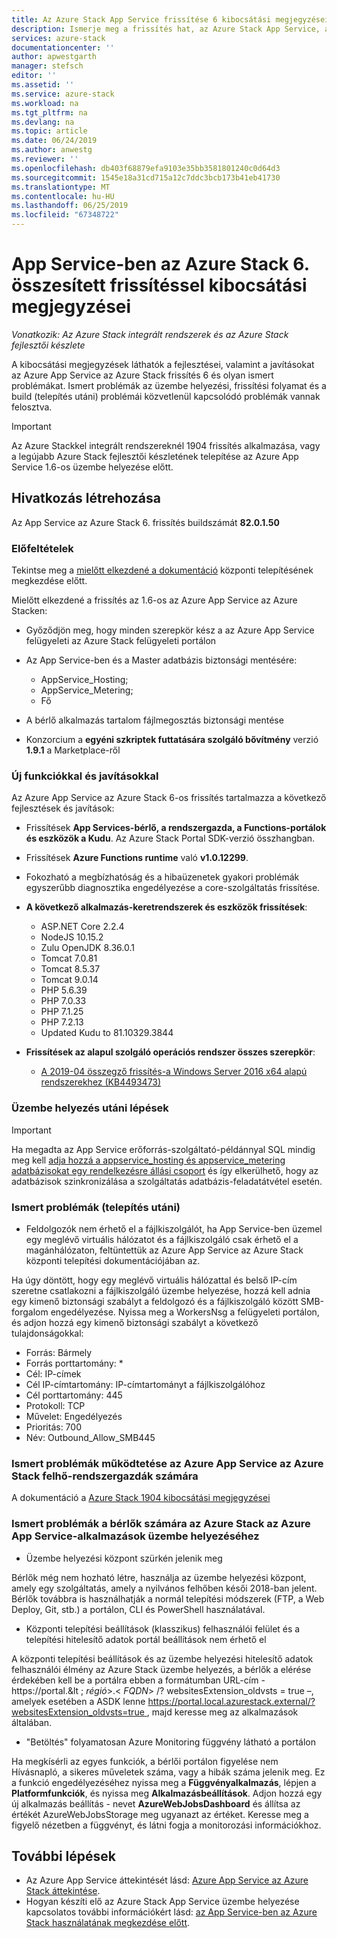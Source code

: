 ```yaml
---
title: Az Azure Stack App Service frissítése 6 kibocsátási megjegyzései |} A Microsoft Docs
description: Ismerje meg a frissítés hat, az Azure Stack App Service, az ismert problémákról, valamint a frissítés letöltése helyét.
services: azure-stack
documentationcenter: ''
author: apwestgarth
manager: stefsch
editor: ''
ms.assetid: ''
ms.service: azure-stack
ms.workload: na
ms.tgt_pltfrm: na
ms.devlang: na
ms.topic: article
ms.date: 06/24/2019
ms.author: anwestg
ms.reviewer: ''
ms.openlocfilehash: db403f68879efa9103e35bb3581801240c0d64d3
ms.sourcegitcommit: 1545e18a31cd715a12c7ddc3bcb173b41eb41730
ms.translationtype: MT
ms.contentlocale: hu-HU
ms.lasthandoff: 06/25/2019
ms.locfileid: "67348722"
---
```

# <a name="app-service-on-azure-stack-update-6-release-notes"></a>App Service-ben az Azure Stack 6. összesített frissítéssel kibocsátási megjegyzései

*Vonatkozik: Az Azure Stack integrált rendszerek és az Azure Stack fejlesztői készlete*

A kibocsátási megjegyzések láthatók a fejlesztései, valamint a javításokat az Azure App Service az Azure Stack frissítés 6 és olyan ismert problémákat. Ismert problémák az üzembe helyezési, frissítési folyamat és a build (telepítés utáni) problémái közvetlenül kapcsolódó problémák vannak felosztva.

> [!IMPORTANT]
> Az Azure Stackkel integrált rendszereknél 1904 frissítés alkalmazása, vagy a legújabb Azure Stack fejlesztői készletének telepítése az Azure App Service 1.6-os üzembe helyezése előtt.


## <a name="build-reference"></a>Hivatkozás létrehozása

Az App Service az Azure Stack 6. frissítés buildszámát **82.0.1.50**

### <a name="prerequisites"></a>Előfeltételek

Tekintse meg a [mielőtt elkezdené a dokumentáció](azure-stack-app-service-before-you-get-started.md) központi telepítésének megkezdése előtt.

Mielőtt elkezdené a frissítés az 1.6-os az Azure App Service az Azure Stacken:

- Győződjön meg, hogy minden szerepkör kész a az Azure App Service felügyeleti az Azure Stack felügyeleti portálon

- Az App Service-ben és a Master adatbázis biztonsági mentésére:
  - AppService_Hosting;
  - AppService_Metering;
  - Fő

- A bérlő alkalmazás tartalom fájlmegosztás biztonsági mentése

- Konzorcium a **egyéni szkriptek futtatására szolgáló bővítmény** verzió **1.9.1** a Marketplace-ről

### <a name="new-features-and-fixes"></a>Új funkciókkal és javításokkal

Az Azure App Service az Azure Stack 6-os frissítés tartalmazza a következő fejlesztések és javítások:

- Frissítések **App Services-bérlő, a rendszergazda, a Functions-portálok és eszközök a Kudu**. Az Azure Stack Portal SDK-verzió összhangban.

- Frissítések **Azure Functions runtime** való **v1.0.12299**.

- Fokozható a megbízhatóság és a hibaüzenetek gyakori problémák egyszerűbb diagnosztika engedélyezése a core-szolgáltatás frissítése.

- **A következő alkalmazás-keretrendszerek és eszközök frissítések**:
  - ASP.NET Core 2.2.4
  - NodeJS 10.15.2
  - Zulu OpenJDK 8.36.0.1
  - Tomcat 7.0.81
  - Tomcat 8.5.37
  - Tomcat 9.0.14
  - PHP 5.6.39
  - PHP 7.0.33
  - PHP 7.1.25
  - PHP 7.2.13
  - Updated Kudu to 81.10329.3844

- **Frissítések az alapul szolgáló operációs rendszer összes szerepkör**:
  - [A 2019-04 összegző frissítés-a Windows Server 2016 x64 alapú rendszerekhez (KB4493473)](https://support.microsoft.com/help/4493473/windows-10-update-kb4493473)

### <a name="post-deployment-steps"></a>Üzembe helyezés utáni lépések

> [!IMPORTANT]
> Ha megadta az App Service erőforrás-szolgáltató-példánnyal SQL mindig meg kell [adja hozzá a appservice_hosting és appservice_metering adatbázisokat egy rendelkezésre állási csoport](https://docs.microsoft.com/sql/database-engine/availability-groups/windows/availability-group-add-a-database) és így elkerülhető, hogy az adatbázisok szinkronizálása a szolgáltatás adatbázis-feladatátvétel esetén.

### <a name="known-issues-post-installation"></a>Ismert problémák (telepítés utáni)

- Feldolgozók nem érhető el a fájlkiszolgálót, ha App Service-ben üzemel egy meglévő virtuális hálózatot és a fájlkiszolgáló csak érhető el a magánhálózaton, feltüntettük az Azure App Service az Azure Stack központi telepítési dokumentációjában az.

Ha úgy döntött, hogy egy meglévő virtuális hálózattal és belső IP-cím szeretne csatlakozni a fájlkiszolgáló üzembe helyezése, hozzá kell adnia egy kimenő biztonsági szabályt a feldolgozó és a fájlkiszolgáló között SMB-forgalom engedélyezése. Nyissa meg a WorkersNsg a felügyeleti portálon, és adjon hozzá egy kimenő biztonsági szabályt a következő tulajdonságokkal:
 * Forrás: Bármely
 * Forrás porttartomány: *
 * Cél: IP-címek
 * Cél IP-címtartomány: IP-címtartományt a fájlkiszolgálóhoz
 * Cél porttartomány: 445
 * Protokoll: TCP
 * Művelet: Engedélyezés
 * Prioritás: 700
 * Név: Outbound_Allow_SMB445

### <a name="known-issues-for-cloud-admins-operating-azure-app-service-on-azure-stack"></a>Ismert problémák működtetése az Azure App Service az Azure Stack felhő-rendszergazdák számára

A dokumentáció a [Azure Stack 1904 kibocsátási megjegyzései](azure-stack-release-notes-1904.md)

### <a name="known-issues-for-tenants-deploying-applications-on-azure-app-service-on-azure-stack"></a>Ismert problémák a bérlők számára az Azure Stack az Azure App Service-alkalmazások üzembe helyezéséhez

- Üzembe helyezési központ szürkén jelenik meg

Bérlők még nem hozható létre, használja az üzembe helyezési központ, amely egy szolgáltatás, amely a nyilvános felhőben késői 2018-ban jelent.  Bérlők továbbra is használhatják a normál telepítési módszerek (FTP, a Web Deploy, Git, stb.) a portálon, CLI és PowerShell használatával.

- Központi telepítési beállítások (klasszikus) felhasználói felület és a telepítési hitelesítő adatok portál beállítások nem érhető el

A központi telepítési beállítások és az üzembe helyezési hitelesítő adatok felhasználói élmény az Azure Stack üzembe helyezés, a bérlők a elérése érdekében kell be a portálra ebben a formátumban URL-cím - https://portal.&lt ; *régió*&gt;.&lt; *FQDN*&gt; /? websitesExtension_oldvsts = true –, amelyek esetében a ASDK lenne [ https://portal.local.azurestack.external/?websitesExtension_oldvsts=true ](https://portal.local.azurestack.external/?websitesExtension_oldvsts=true) , majd keresse meg az alkalmazások általában.

- "Betöltés" folyamatosan Azure Monitoring függvény látható a portálon

Ha megkísérli az egyes funkciók, a bérlői portálon figyelése nem Hívásnapló, a sikeres műveletek száma, vagy a hibák száma jelenik meg.  Ez a funkció engedélyezéséhez nyissa meg a **Függvényalkalmazás**, lépjen a **Platformfunkciók**, és nyissa meg **Alkalmazásbeállítások**.  Adjon hozzá egy új alkalmazás beállítás - nevet **AzureWebJobsDashboard** és állítsa az értékét AzureWebJobsStorage meg ugyanazt az értéket.  Keresse meg a figyelő nézetben a függvényt, és látni fogja a monitorozási információkhoz.

## <a name="next-steps"></a>További lépések

- Az Azure App Service áttekintését lásd: [Azure App Service az Azure Stack áttekintése](azure-stack-app-service-overview.md).
- Hogyan készíti elő az Azure Stack App Service üzembe helyezése kapcsolatos további információkért lásd: [az App Service-ben az Azure Stack használatának megkezdése előtt](azure-stack-app-service-before-you-get-started.md).
